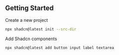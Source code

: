 ## Getting Started

Create a new project

```bash
npx shadcn@latest init --src-dir
```

Add Shadcn components

```bash
npx shadcn@latest add button input label textarea
```
